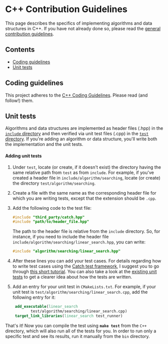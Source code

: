 # C++ Contribution Guidelines

This page describes the specifics of implementing algorithms and data structures in C++. If you have not already done
so, please read the [general contribution guidelines][contrib-guide].

## Contents

* [Coding guidelines](#coding-guidelines)
* [Unit tests](#unit-tests)

## Coding guidelines

This project adheres to the [C++ Coding Guidelines](../C++/CODING_GUIDELINES.md). Please read (and follow!) them.

## Unit tests

Algorithms and data structures are implemented as header files (.hpp) in the [`include` directory](include) and then verified via
unit test files (.cpp) in the [`test` directory](test). If you're adding an algorithm or data structure, you'll write both
the implementation and the unit tests. 

#### Adding unit tests

1. Under `test`, locate (or create, if it doesn't exist)
   the directory having the same relative path from `test` as from `include`.
   For example, if you've created a header file in `include/algorithm/searching`,
   locate (or create) the directory `test/algorithm/searching`.

1. Create a file with the same name as the corresponding header file for which
   you are writing tests, except that the extension should be `.cpp`.

1. Add the following code to the test file:

    ```cpp
    #include "third_party/catch.hpp"
    #include "path/to/header_file.hpp"
    ```

    The path to the header file is relative from the `include` directory. So,
    for instance, if you need to include the header file
    `include/algorithm/searching/linear_search.hpp`, you can write:

    ```cpp
    #include "algorithm/searching/linear_search.hpp"
    ```

1. After these lines you can add your test cases. For details regarding how to
   write test cases using the [Catch test framework][catch], I suggest you to
   go through [this short tutorial][catch-tutorial]. You can also take a look
   at the [existing unit tests][unit-tests] to get a clearer idea about how the
   tests are written.

1. Add an entry for your unit test in `CMakeLists.txt`. For example, if your
   unit test is `test/algorithm/searching/linear_search.cpp`, add the following
   entry for it:

   ```cmake
    add_executable(linear_search
           test/algorithm/searching/linear_search.cpp)
    target_link_libraries(linear_search test_runner)
   ```

That's it! Now you can compile the test using **`make test`** from the
`C++` directory, which will also run all of the tests for you. In order to run
only a specific test and see its results, run it manually from the `bin` directory.

[contrib-guide]: .github/CONTRIBUTING.md
[catch]: https://github.com/catchorg/Catch2
[catch-tutorial]: https://github.com/catchorg/Catch2/blob/master/docs/tutorial.md#writing-tests
[unit-tests]: https://github.com/ProAlgos/ProAlgos-Cpp/tree/master/C%2B%2B/test